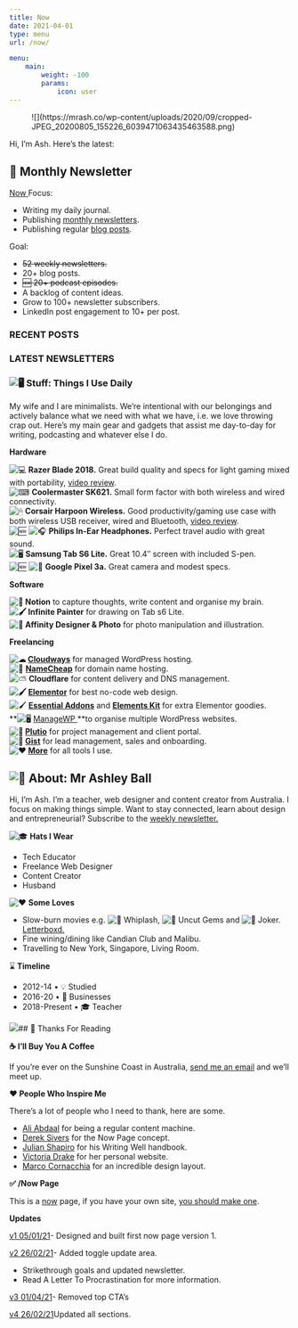 ```yaml
---
title: Now
date: 2021-04-01
type: menu
url: /now/

menu:
    main:
        weight: -100
        params: 
            icon: user
---
```


<figure>![](https://mrash.co/wp-content/uploads/2020/09/cropped-JPEG_20200805_155226_6039471063435463588.png)</figure>Hi, I’m Ash. Here’s the latest:

<!-- Begin Gist Signup Form -->
<div class="gist-embed-form" data-form-type="embedded" data-form-id="16254180" data-workspace-id="aw3xhcat"></div>
<script type="text/javascript" src="https://forms-widget.getgist.com/" defer></script>
<!-- End Gist Signup Form -->

## 💌 Monthly Newsletter

 [ Now ](#now)Focus:

- Writing my daily journal.
- Publishing [monthly newsletters](https://links.mrash.co/newsletter).
- Publishing regular [blog posts](https://mrash.co/blog/).

Goal:

- <del>52 weekly newsletters.</del>
- 20+ blog posts.
- <del>🆕 20+ podcast episodes.</del>
- A backlog of content ideas.
- Grow to 100+ newsletter subscribers.
- LinkedIn post engagement to 10+ per post.

### RECENT POSTS

### LATEST NEWSLETTERS

### ![🖥](https://s.w.org/images/core/emoji/13.0.0/svg/1f5a5.svg) **Stuff:** Things I Use Daily

My wife and I are minimalists. We’re intentional with our belongings and actively balance what we need with what we have, i.e. we love throwing crap out. Here’s my main gear and gadgets that assist me day-to-day for writing, podcasting and whatever else I do.

**Hardware**

![💻](https://s.w.org/images/core/emoji/13.0.0/svg/1f4bb.svg) **Razer Blade 2018.** Great build quality and specs for light gaming mixed with portability, [video review](https://youtu.be/-j3nKgwq2mQ).  
![⌨](https://s.w.org/images/core/emoji/13.0.0/svg/2328.svg) **Coolermaster SK621.** Small form factor with both wireless and wired connectivity.  
![🖱](https://s.w.org/images/core/emoji/13.0.0/svg/1f5b1.svg) **Corsair Harpoon Wireless.** Good productivity/gaming use case with both wireless USB receiver, wired and Bluetooth, [video review](https://youtu.be/cN8fpB8sk9M).  
![🆕](https://s.w.org/images/core/emoji/13.1.0/svg/1f195.svg) ![🎧](https://s.w.org/images/core/emoji/13.0.0/svg/1f3a7.svg) **Philips In-Ear Headphones.** Perfect travel audio with great sound.  
![🖥](https://s.w.org/images/core/emoji/13.0.0/svg/1f5a5.svg) **Samsung Tab S6 Lite.** Great 10.4″ screen with included S-pen.  
![🆕](https://s.w.org/images/core/emoji/13.1.0/svg/1f195.svg) ![📱](https://s.w.org/images/core/emoji/13.0.0/svg/1f4f1.svg) **Google Pixel 3a.** Great camera and modest specs.

**Software**

**![📝](https://s.w.org/images/core/emoji/13.1.0/svg/1f4dd.svg) Notion** to capture thoughts, write content and organise my brain.  
**![🖌](https://s.w.org/images/core/emoji/13.1.0/svg/1f58c.svg) Infinite Painter** for drawing on Tab s6 Lite.  
**![🎨](https://s.w.org/images/core/emoji/13.1.0/svg/1f3a8.svg) Affinity Designer &amp; Photo** for photo manipulation and illustration.

**Freelancing**

**![☁](https://s.w.org/images/core/emoji/13.1.0/svg/2601.svg) [Cloudways](https://links.mrash.co/cloudways)** for managed WordPress hosting.  
![🔗](https://s.w.org/images/core/emoji/13.1.0/svg/1f517.svg) [**NameCheap**](http://links.mrash.co/namecheap) for domain name hosting.  
![⛅](https://s.w.org/images/core/emoji/13.1.0/svg/26c5.svg) **Cloudflare** for content delivery and DNS management.  
**![🖌](https://s.w.org/images/core/emoji/13.1.0/svg/1f58c.svg) [Elementor](https://links.mrash.co/elementor)** for best no-code web design.  
![🖌](https://s.w.org/images/core/emoji/13.1.0/svg/1f58c.svg) [**Essential Addons**](http://links.mrash.co/essentialaddons) and [**Elements Kit**](https://links.mrash.co/elementskit) for extra Elementor goodies.  
**![🖥](https://s.w.org/images/core/emoji/13.1.0/svg/1f5a5.svg) [ManageWP ](https://managewp.com/)**to organise multiple WordPress websites.  
**![🏈](https://s.w.org/images/core/emoji/13.1.0/svg/1f3c8.svg) [Plutio](http://links.mrash.co/Plutio)** for project management and client portal.  
**![🧑](https://s.w.org/images/core/emoji/13.1.0/svg/1f9d1.svg) [Gist](http://links.mrash.co/gist)** for lead management, sales and onboarding.  
**![❤](https://s.w.org/images/core/emoji/13.1.0/svg/2764.svg) [More](https://links.mrash.co/tools)** for all tools I use.

## ![🧔](https://s.w.org/images/core/emoji/13.0.0/svg/1f9d4.svg) **About:** Mr Ashley Ball

Hi, I’m Ash. I’m a teacher, web designer and content creator from Australia. I focus on making things simple. Want to stay connected, learn about design and entrepreneurial? Subscribe to the [weekly newsletter.](https://links.mrash.co/newsletter)

![🎓](https://s.w.org/images/core/emoji/13.0.0/svg/1f393.svg) **Hats I Wear**

- Tech Educator
- Freelance Web Designer
- Content Creator
- Husband

![❤](https://s.w.org/images/core/emoji/13.0.0/svg/2764.svg) **Some Loves**

- Slow-burn movies e.g. ![🥁](https://s.w.org/images/core/emoji/13.0.0/svg/1f941.svg) Whiplash, ![💎](https://s.w.org/images/core/emoji/13.0.0/svg/1f48e.svg) Uncut Gems and ![🤡](https://s.w.org/images/core/emoji/13.0.0/svg/1f921.svg) Joker. [Letterboxd.](https://letterboxd.com/mrashleyball/)
- Fine wining/dining like Candian Club and Malibu.
- Travelling to New York, Singapore, Living Room.

⌛ **Timeline**

- 2012-14 • 💡 Studied
- 2016-20 • 💼 Businesses
- 2018-Present • 🎓 Teacher

 ![](https://mrash.co/wp-content/uploads/2020/09/JPEG_20200805_155226_6039471063435463588-1024x1024.png)## 🙏 Thanks For Reading

**☕ I’ll Buy You A Coffee**

If you’re ever on the Sunshine Coast in Australia, [send me an email](mailto:me@mrashleyball.com) and we’ll meet up.

**❤ People Who Inspire Me**

There’s a lot of people who I need to thank, here are some.

- [Ali Abdaal](https://aliabdaal.com/) for being a regular content machine.
- [Derek Sivers](https://sive.rs/) for the Now Page concept.
- [Julian Shapiro](https://www.julian.com/) for his Writing Well handbook.
- [Victoria Drake](https://victoria.dev/) for her personal website.
- [Marco Cornacchia](https://www.marco.fyi/) for an incredible design layout.

**✅ /Now Page**

This is a [now](https://nownownow.com/) page, if you have your own site, [you should make one](https://nownownow.com/about).

**Updates**

 <a href="">v1 05/01/21</a>- Designed and built first now page version 1.

 <a href="">v2 26/02/21</a>- Added toggle update area.
- Strikethrough goals and updated newsletter.
- Read A Letter To Procrastination for more information.

 <a href="">v3 01/04/21</a>- Removed top CTA’s

 <a href="">v4 26/02/21</a>Updated all sections.
